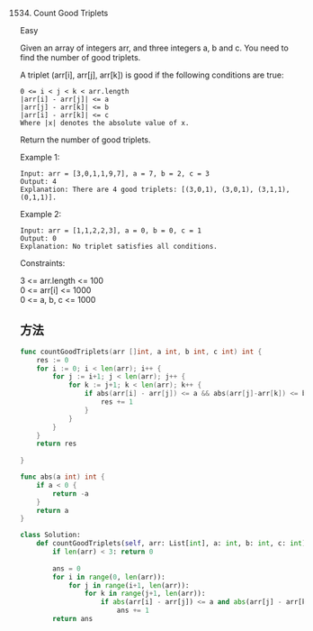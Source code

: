 1534. Count Good Triplets


Easy


Given an array of integers arr, and three integers a, b and c. You need to find the number of good triplets.

A triplet (arr[i], arr[j], arr[k]) is good if the following conditions are true:

```
0 <= i < j < k < arr.length
|arr[i] - arr[j]| <= a
|arr[j] - arr[k]| <= b
|arr[i] - arr[k]| <= c
Where |x| denotes the absolute value of x.
```

Return the number of good triplets.

 

Example 1:

```
Input: arr = [3,0,1,1,9,7], a = 7, b = 2, c = 3
Output: 4
Explanation: There are 4 good triplets: [(3,0,1), (3,0,1), (3,1,1), (0,1,1)].
```

Example 2:

```
Input: arr = [1,1,2,2,3], a = 0, b = 0, c = 1
Output: 0
Explanation: No triplet satisfies all conditions.
```

Constraints:

3 <= arr.length <= 100  
0 <= arr[i] <= 1000  
0 <= a, b, c <= 1000


## 方法

```go
func countGoodTriplets(arr []int, a int, b int, c int) int {
    res := 0
    for i := 0; i < len(arr); i++ {
        for j := i+1; j < len(arr); j++ {
            for k := j+1; k < len(arr); k++ {
                if abs(arr[i] - arr[j]) <= a && abs(arr[j]-arr[k]) <= b && abs(arr[i] - arr[k]) <= c {
                    res += 1
                }
            }
        }
    }
    return res
    
}

func abs(a int) int {
    if a < 0 {
        return -a
    }
    return a
}
```


```python
class Solution:
    def countGoodTriplets(self, arr: List[int], a: int, b: int, c: int) -> int:
        if len(arr) < 3: return 0
        
        ans = 0
        for i in range(0, len(arr)):
            for j in range(i+1, len(arr)):
                for k in range(j+1, len(arr)):
                    if abs(arr[i] - arr[j]) <= a and abs(arr[j] - arr[k]) <= b and abs(arr[i] - arr[k]) <= c:
                        ans += 1
        return ans
```